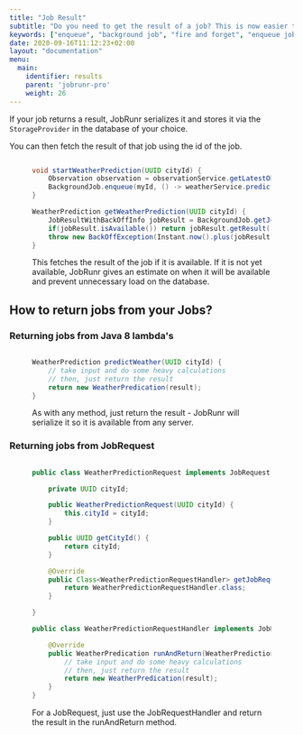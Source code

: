 ```yaml
---
title: "Job Result"
subtitle: "Do you need to get the result of a job? This is now easier than ever with JobRunr JobResults"
keywords: ["enqueue", "background job", "fire and forget", "enqueue jobs in bulk"]
date: 2020-09-16T11:12:23+02:00
layout: "documentation"
menu: 
  main: 
    identifier: results
    parent: 'jobrunr-pro'
    weight: 26
---
```

If your job returns a result, JobRunr serializes it and stores it via the `StorageProvider` in the database of your choice.

You can then fetch the result of that job using the id of the job.
<figure>

```java

void startWeatherPrediction(UUID cityId) {
    Observation observation = observationService.getLatestObservation(cityId); // the original observation
    BackgroundJob.enqueue(myId, () -> weatherService.predictWeather(cityId, observation));
}

WeatherPrediction getWeatherPrediction(UUID cityId) {
    JobResultWithBackOffInfo jobResult = BackgroundJob.getJobResult(jobId);
    if(jobResult.isAvailable()) return jobResult.getResult();
    throw new BackOffException(Instant.now().plus(jobResult.backoffPeriod()));
}


```
<figcaption>This fetches the result of the job if it is available. If it is not yet available, JobRunr gives an estimate on when it will be available and prevent unnecessary load on the database.</figcaption>
</figure>

## How to return jobs from your Jobs?
### Returning jobs from Java 8 lambda's
<figure>

```java

WeatherPrediction predictWeather(UUID cityId) {
    // take input and do some heavy calculations
    // then, just return the result
    return new WeatherPredication(result);
}

```
<figcaption>As with any method, just return the result - JobRunr will serialize it so it is available from any server.</figcaption>
</figure>

### Returning jobs from JobRequest
<figure>

```java

public class WeatherPredictionRequest implements JobRequest {

    private UUID cityId;

    public WeatherPredictionRequest(UUID cityId) {
        this.cityId = cityId;
    }

    public UUID getCityId() {
        return cityId;
    }

    @Override
    public Class<WeatherPredictionRequestHandler> getJobRequestHandler() {
        return WeatherPredictionRequestHandler.class;
    }

}

public class WeatherPredictionRequestHandler implements JobResultRequestHandler<WeatherPredictionRequest> {

    @Override
    public WeatherPredication runAndReturn(WeatherPredictionRequest jobRequest) throws Exception {
        // take input and do some heavy calculations
        // then, just return the result
        return new WeatherPredication(result);
    }
}

```
<figcaption>For a JobRequest, just use the JobRequestHandler and return the result in the runAndReturn method.</figcaption>
</figure>
